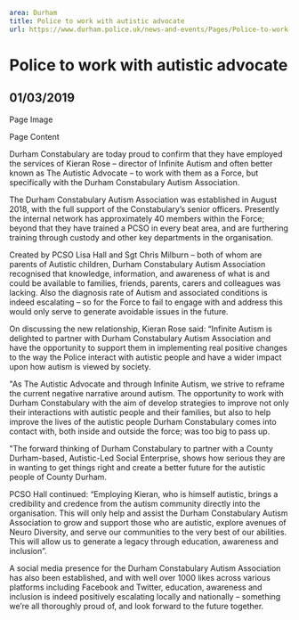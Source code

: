 ```yaml
area: Durham
title: Police to work with autistic advocate
url: https://www.durham.police.uk/news-and-events/Pages/Police-to-work-with-Autistic-advocate-.aspx
```

# Police to work with autistic advocate

## 01/03/2019

Page Image

Page Content

​Durham Constabulary are today proud to confirm that they have employed the services of Kieran Rose – director of Infinite Autism and often better known as The Autistic Advocate – to work with them as a Force, but specifically with the Durham Constabulary Autism Association.

The Durham Constabulary Autism Association was established in August 2018, with the full support of the Constabulary’s senior officers. Presently the internal network has approximately 40 members within the Force; beyond that they have trained a PCSO in every beat area, and are furthering training through custody and other key departments in the organisation.

Created by PCSO Lisa Hall and Sgt Chris Milburn – both of whom are parents of Autistic children, Durham Constabulary Autism Association recognised that knowledge, information, and awareness of what is and could be available to families, friends, parents, carers and colleagues was lacking. Also the diagnosis rate of Autism and associated conditions is indeed escalating – so for the Force to fail to engage with and address this would only serve to generate avoidable issues in the future.

On discussing the new relationship, Kieran Rose said: “Infinite Autism is delighted to partner with Durham Constabulary Autism Association and have the opportunity to support them in implementing real positive changes to the way the Police interact with autistic people and have a wider impact upon how autism is viewed by society.

"As The Autistic Advocate and through Infinite Autism, we strive to reframe the current negative narrative around autism. The opportunity to work with Durham Constabulary with the aim of develop strategies to improve not only their interactions with autistic people and their families, but also to help improve the lives of the autistic people Durham Constabulary comes into contact with, both inside and outside the force; was too big to pass up.

"The forward thinking of Durham Constabulary to partner with a County Durham-based, Autistic-Led Social Enterprise, shows how serious they are in wanting to get things right and create a better future for the autistic people of County Durham.

PCSO Hall continued: “Employing Kieran, who is himself autistic, brings a credibility and credence from the autism community directly into the organisation. This will only help and assist the Durham Constabulary Autism Association to grow and support those who are autistic, explore avenues of Neuro Diversity, and serve our communities to the very best of our abilities. This will allow us to generate a legacy through education, awareness and inclusion”.

A social media presence for the Durham Constabulary Autism Association has also been established, and with well over 1000 likes across various platforms including Facebook and Twitter, education, awareness and inclusion is indeed positively escalating locally and nationally – something we’re all thoroughly proud of, and look forward to the future together.​
